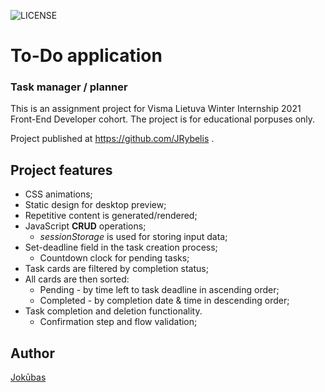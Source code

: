 ![LICENSE](https://img.shields.io/badge/license-MIT-blue.svg?style=flat-square)


# To-Do application
### Task manager / planner

This is an assignment project for Visma Lietuva Winter Internship 2021 Front-End Developer cohort. The project is for educational porpuses only.

Project published at https://github.com/JRybelis .

## Project features
- CSS animations;
- Static design for desktop preview;
- Repetitive content is generated/rendered;
- JavaScript **CRUD** operations; 
    - *sessionStorage* is used for storing input data;
- Set-deadline field in the task creation process;
    - Countdown clock for pending tasks;
- Task cards are filtered by completion status;
- All cards are then sorted: 
    - Pending - by time left to task deadline in ascending order;
    - Completed - by completion date & time in descending order;
- Task completion and deletion functionality. 
    - Confirmation step and flow validation;

## Author
[Jokūbas](https://github.com/JRybelis)
